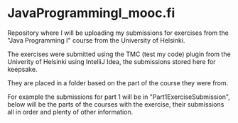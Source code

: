 # JavaProgrammingI_mooc.fi

Repository where I will be uploading my submissions for exercises from the "Java Programming I" course from the University of Helsinki.

The exercises were submitted using the TMC (test my code) plugin from the Univerity of Helsinki using IntelliJ Idea, the submissions stored here for keepsake. 

They are placed in a folder based on the part of the course they were from.

For example the submissions for part 1 will be in "Part1ExerciseSubmission", below will be the parts of the courses with the exercise, their submissions all in order and plenty of other information.

